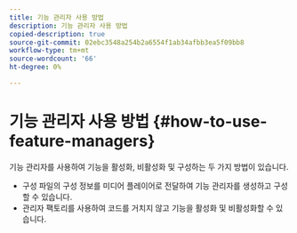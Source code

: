 ```yaml
---
title: 기능 관리자 사용 방법
description: 기능 관리자 사용 방법
copied-description: true
source-git-commit: 02ebc3548a254b2a6554f1ab34afbb3ea5f09bb8
workflow-type: tm+mt
source-wordcount: '66'
ht-degree: 0%

---
```


# 기능 관리자 사용 방법 {#how-to-use-feature-managers}

기능 관리자를 사용하여 기능을 활성화, 비활성화 및 구성하는 두 가지 방법이 있습니다.

* 구성 파일의 구성 정보를 미디어 플레이어로 전달하여 기능 관리자를 생성하고 구성할 수 있습니다.
* 관리자 팩토리를 사용하여 코드를 거치지 않고 기능을 활성화 및 비활성화할 수 있습니다.
